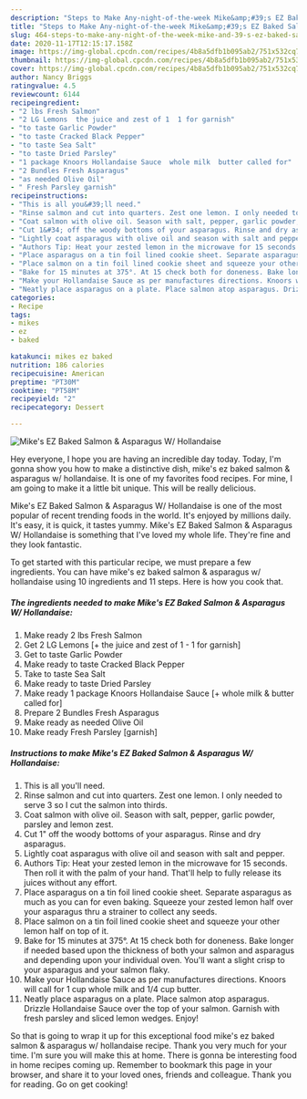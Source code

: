 ```yaml
---
description: "Steps to Make Any-night-of-the-week Mike&amp;#39;s EZ Baked Salmon &amp;amp; Asparagus W/ Hollandaise"
title: "Steps to Make Any-night-of-the-week Mike&amp;#39;s EZ Baked Salmon &amp;amp; Asparagus W/ Hollandaise"
slug: 464-steps-to-make-any-night-of-the-week-mike-and-39-s-ez-baked-salmon-and-amp-asparagus-w-hollandaise
date: 2020-11-17T12:15:17.158Z
image: https://img-global.cpcdn.com/recipes/4b8a5dfb1b095ab2/751x532cq70/mikes-ez-baked-salmon-asparagus-w-hollandaise-recipe-main-photo.jpg
thumbnail: https://img-global.cpcdn.com/recipes/4b8a5dfb1b095ab2/751x532cq70/mikes-ez-baked-salmon-asparagus-w-hollandaise-recipe-main-photo.jpg
cover: https://img-global.cpcdn.com/recipes/4b8a5dfb1b095ab2/751x532cq70/mikes-ez-baked-salmon-asparagus-w-hollandaise-recipe-main-photo.jpg
author: Nancy Briggs
ratingvalue: 4.5
reviewcount: 6144
recipeingredient:
- "2 lbs Fresh Salmon"
- "2 LG Lemons  the juice and zest of 1  1 for garnish"
- "to taste Garlic Powder"
- "to taste Cracked Black Pepper"
- "to taste Sea Salt"
- "to taste Dried Parsley"
- "1 package Knoors Hollandaise Sauce  whole milk  butter called for"
- "2 Bundles Fresh Asparagus"
- "as needed Olive Oil"
- " Fresh Parsley garnish"
recipeinstructions:
- "This is all you&#39;ll need."
- "Rinse salmon and cut into quarters. Zest one lemon. I only needed to serve 3 so I cut the salmon into thirds."
- "Coat salmon with olive oil. Season with salt, pepper, garlic powder, parsley and lemon zest."
- "Cut 1&#34; off the woody bottoms of your asparagus. Rinse and dry asparagus."
- "Lightly coat asparagus with olive oil and season with salt and pepper."
- "Authors Tip: Heat your zested lemon in the microwave for 15 seconds. Then roll it with the palm of your hand. That&#39;ll help to fully release its juices without any effort."
- "Place asparagus on a tin foil lined cookie sheet. Separate asparagus as much as you can for even baking. Squeeze your zested lemon half over your asparagus thru a strainer to collect any seeds."
- "Place salmon on a tin foil lined cookie sheet and squeeze your other lemon half on top of it."
- "Bake for 15 minutes at 375°. At 15 check both for doneness. Bake longer if needed based upon the thickness of both your salmon and asparagus and depending upon your individual oven. You&#39;ll want a slight crisp to your asparagus and your salmon flaky."
- "Make your Hollandaise Sauce as per manufactures directions. Knoors will call for 1 cup whole milk and 1/4 cup butter."
- "Neatly place asparagus on a plate. Place salmon atop asparagus. Drizzle Hollandaise Sauce over the top of your salmon. Garnish with fresh parsley and sliced lemon wedges. Enjoy!"
categories:
- Recipe
tags:
- mikes
- ez
- baked

katakunci: mikes ez baked 
nutrition: 186 calories
recipecuisine: American
preptime: "PT30M"
cooktime: "PT58M"
recipeyield: "2"
recipecategory: Dessert

---
```



![Mike&#39;s EZ Baked Salmon &amp; Asparagus W/ Hollandaise](https://img-global.cpcdn.com/recipes/4b8a5dfb1b095ab2/751x532cq70/mikes-ez-baked-salmon-asparagus-w-hollandaise-recipe-main-photo.jpg)

Hey everyone, I hope you are having an incredible day today. Today, I'm gonna show you how to make a distinctive dish, mike&#39;s ez baked salmon &amp; asparagus w/ hollandaise. It is one of my favorites food recipes. For mine, I am going to make it a little bit unique. This will be really delicious.



Mike&#39;s EZ Baked Salmon &amp; Asparagus W/ Hollandaise is one of the most popular of recent trending foods in the world. It's enjoyed by millions daily. It's easy, it is quick, it tastes yummy. Mike&#39;s EZ Baked Salmon &amp; Asparagus W/ Hollandaise is something that I've loved my whole life. They're fine and they look fantastic.


To get started with this particular recipe, we must prepare a few ingredients. You can have mike&#39;s ez baked salmon &amp; asparagus w/ hollandaise using 10 ingredients and 11 steps. Here is how you cook that.

<!--inarticleads1-->

##### The ingredients needed to make Mike&#39;s EZ Baked Salmon &amp; Asparagus W/ Hollandaise:

1. Make ready 2 lbs Fresh Salmon
1. Get 2 LG Lemons [+ the juice and zest of 1 - 1 for garnish]
1. Get to taste Garlic Powder
1. Make ready to taste Cracked Black Pepper
1. Take to taste Sea Salt
1. Make ready to taste Dried Parsley
1. Make ready 1 package Knoors Hollandaise Sauce [+ whole milk &amp; butter called for]
1. Prepare 2 Bundles Fresh Asparagus
1. Make ready as needed Olive Oil
1. Make ready  Fresh Parsley [garnish]




<!--inarticleads2-->

##### Instructions to make Mike&#39;s EZ Baked Salmon &amp; Asparagus W/ Hollandaise:

1. This is all you&#39;ll need.
1. Rinse salmon and cut into quarters. Zest one lemon. I only needed to serve 3 so I cut the salmon into thirds.
1. Coat salmon with olive oil. Season with salt, pepper, garlic powder, parsley and lemon zest.
1. Cut 1&#34; off the woody bottoms of your asparagus. Rinse and dry asparagus.
1. Lightly coat asparagus with olive oil and season with salt and pepper.
1. Authors Tip: Heat your zested lemon in the microwave for 15 seconds. Then roll it with the palm of your hand. That&#39;ll help to fully release its juices without any effort.
1. Place asparagus on a tin foil lined cookie sheet. Separate asparagus as much as you can for even baking. Squeeze your zested lemon half over your asparagus thru a strainer to collect any seeds.
1. Place salmon on a tin foil lined cookie sheet and squeeze your other lemon half on top of it.
1. Bake for 15 minutes at 375°. At 15 check both for doneness. Bake longer if needed based upon the thickness of both your salmon and asparagus and depending upon your individual oven. You&#39;ll want a slight crisp to your asparagus and your salmon flaky.
1. Make your Hollandaise Sauce as per manufactures directions. Knoors will call for 1 cup whole milk and 1/4 cup butter.
1. Neatly place asparagus on a plate. Place salmon atop asparagus. Drizzle Hollandaise Sauce over the top of your salmon. Garnish with fresh parsley and sliced lemon wedges. Enjoy!




So that is going to wrap it up for this exceptional food mike&#39;s ez baked salmon &amp; asparagus w/ hollandaise recipe. Thank you very much for your time. I'm sure you will make this at home. There is gonna be interesting food in home recipes coming up. Remember to bookmark this page in your browser, and share it to your loved ones, friends and colleague. Thank you for reading. Go on get cooking!
